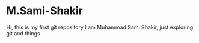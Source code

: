 # M.Sami-Shakir
Hi, this is my first git repository
I am Muhammad Sami Shakir, just exploring git and things


